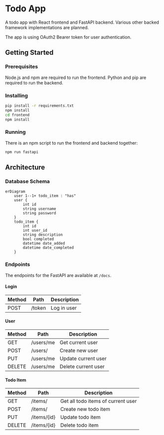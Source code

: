 # Todo App

A todo app with React frontend and FastAPI backend.
Various other backed framework implementations are planned.

The app is using OAuth2 Bearer token for user authentication.

## Getting Started

### Prerequisites

Node.js and npm are required to run the frontend. Python and pip are required to run the backend.

### Installing

```bash
pip install -r requirements.txt
npm install
cd frontend
npm install
```

### Running

There is an npm script to run the frontend and backend together:

```bash
npm run fastapi
```

## Architecture

### Database Schema

```mermaid
erDiagram
    user 1--1+ todo_item : "has"
    user {
        int id
        string username
        string password
    }
    todo_item {
        int id
        int user_id
        string description
        bool completed
        datetime date_added
        datetime date_completed
    }
```

### Endpoints

The endpoints for the FastAPI are available at `/docs`.

#### Login

| Method | Path | Description |
| --- | --- | --- |
| POST | /token | Log in user |

#### User

| Method | Path | Description |
| --- | --- | --- |
| GET | /users/me | Get current user |
| POST | /users/ | Create new user |
| PUT | /users/me | Update current user |
| DELETE | /users/me | Delete current user |

#### Todo Item

| Method | Path | Description |
| --- | --- | --- |
| GET | /items/ | Get all todo items of current user |
| POST | /items/ | Create new todo item |
| PUT | /items/{id} | Update todo item |
| DELETE | /items/{id} | Delete todo item |
